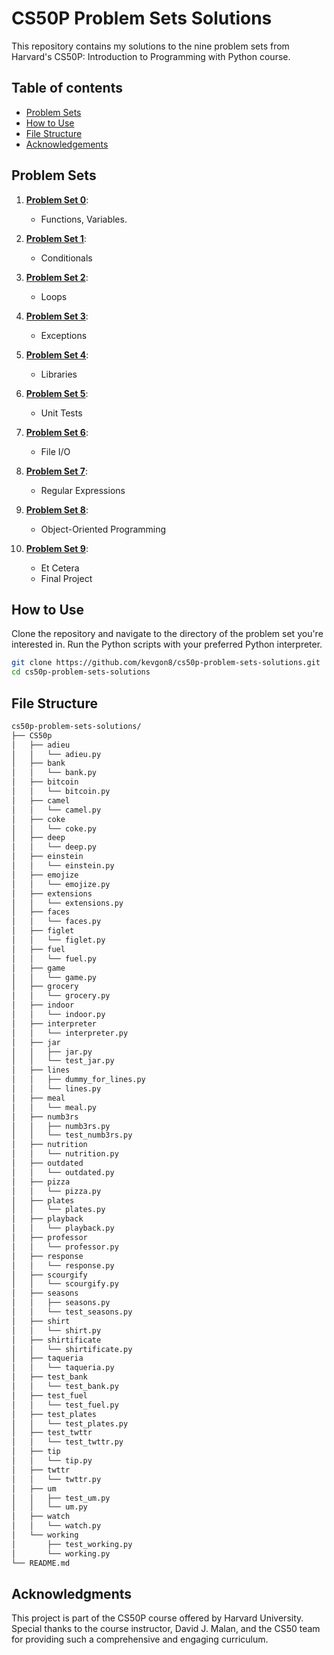 # CS50P Problem Sets Solutions

This repository contains my solutions to the nine problem sets from Harvard's CS50P: Introduction to Programming with Python course.

## Table of contents
- [Problem Sets](#problem-sets)
- [How to Use](#how-to-use)
- [File Structure](#file-structure)
- [Acknowledgements](acknowledgements)

## Problem Sets

1. [**Problem Set 0**](https://cs50.harvard.edu/python/2022/psets/0/):
   - Functions, Variables.

2. [**Problem Set 1**](https://cs50.harvard.edu/python/2022/psets/1/):
   - Conditionals

3. [**Problem Set 2**](https://cs50.harvard.edu/python/2022/psets/2/):
   - Loops

4. [**Problem Set 3**](https://cs50.harvard.edu/python/2022/psets/3/): 
   - Exceptions

5. [**Problem Set 4**](https://cs50.harvard.edu/python/2022/psets/4/): 
   - Libraries

6. [**Problem Set 5**](https://cs50.harvard.edu/python/2022/psets/5/):
   - Unit Tests

7. [**Problem Set 6**](https://cs50.harvard.edu/python/2022/psets/6/):
   - File I/O

8. [**Problem Set 7**](https://cs50.harvard.edu/python/2022/psets/7/):
   - Regular Expressions

9. [**Problem Set 8**](https://cs50.harvard.edu/python/2022/psets/8/):
   - Object-Oriented Programming 

10. [**Problem Set 9**](https://cs50.harvard.edu/python/2022/project/):
    - Et Cetera
    - Final Project
## How to Use

Clone the repository and navigate to the directory of the problem set you're interested in. Run the Python scripts with your preferred Python interpreter.

```bash
git clone https://github.com/kevgon8/cs50p-problem-sets-solutions.git
cd cs50p-problem-sets-solutions
```

## File Structure
```bash
cs50p-problem-sets-solutions/
├── CS50p
│   ├── adieu
│   │   └── adieu.py
│   ├── bank
│   │   └── bank.py
│   ├── bitcoin
│   │   └── bitcoin.py
│   ├── camel
│   │   └── camel.py
│   ├── coke
│   │   └── coke.py
│   ├── deep
│   │   └── deep.py
│   ├── einstein
│   │   └── einstein.py
│   ├── emojize
│   │   └── emojize.py
│   ├── extensions
│   │   └── extensions.py
│   ├── faces
│   │   └── faces.py
│   ├── figlet
│   │   └── figlet.py
│   ├── fuel
│   │   └── fuel.py
│   ├── game
│   │   └── game.py
│   ├── grocery
│   │   └── grocery.py
│   ├── indoor
│   │   └── indoor.py
│   ├── interpreter
│   │   └── interpreter.py
│   ├── jar
│   │   ├── jar.py
│   │   └── test_jar.py
│   ├── lines
│   │   ├── dummy_for_lines.py
│   │   └── lines.py
│   ├── meal
│   │   └── meal.py
│   ├── numb3rs
│   │   ├── numb3rs.py
│   │   └── test_numb3rs.py
│   ├── nutrition
│   │   └── nutrition.py
│   ├── outdated
│   │   └── outdated.py
│   ├── pizza
│   │   └── pizza.py
│   ├── plates
│   │   └── plates.py
│   ├── playback
│   │   └── playback.py
│   ├── professor
│   │   └── professor.py
│   ├── response
│   │   └── response.py
│   ├── scourgify
│   │   └── scourgify.py
│   ├── seasons
│   │   ├── seasons.py
│   │   └── test_seasons.py
│   ├── shirt
│   │   └── shirt.py
│   ├── shirtificate
│   │   └── shirtificate.py
│   ├── taqueria
│   │   └── taqueria.py
│   ├── test_bank
│   │   └── test_bank.py
│   ├── test_fuel
│   │   └── test_fuel.py
│   ├── test_plates
│   │   └── test_plates.py
│   ├── test_twttr
│   │   └── test_twttr.py
│   ├── tip
│   │   └── tip.py
│   ├── twttr
│   │   └── twttr.py
│   ├── um
│   │   ├── test_um.py
│   │   └── um.py
│   ├── watch
│   │   └── watch.py
│   └── working
│       ├── test_working.py
│       └── working.py
└── README.md
```

## Acknowledgments
This project is part of the CS50P course offered by Harvard University. Special thanks to the course instructor, David J. Malan, and the CS50 team for providing such a comprehensive and engaging curriculum.
